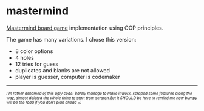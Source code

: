# mastermind

[Mastermind board game](https://en.wikipedia.org/wiki/Mastermind_(board_game)) implementation using OOP principles.

The game has many variations. I chose this version:
- 8 color options
- 4 holes
- 12 tries for guess
- duplicates and blanks are not allowed
- player is guesser, computer is codemaker

---
*<span style="font-size:10px;">I'm rather ashamed of this ugly code. Barely manage to make it work, scraped some features along the way, almost deleted the whole thing to start from scratch.But it SHOULD be here to remind me how bumpy will be the road if  you don't plan ahead =)</span>*
